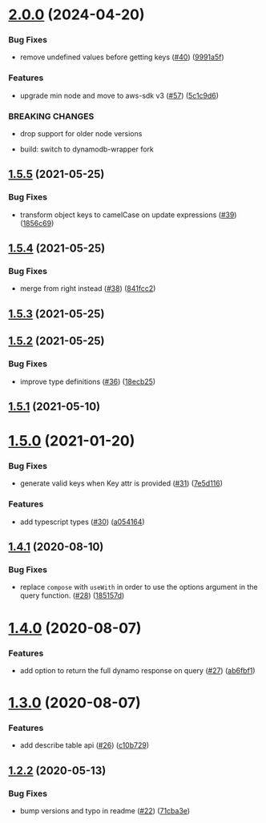 # [2.0.0](https://github.com/flybondi/flynamo/compare/v1.5.5...v2.0.0) (2024-04-20)


### Bug Fixes

* remove undefined values before getting keys ([#40](https://github.com/flybondi/flynamo/issues/40)) ([9991a5f](https://github.com/flybondi/flynamo/commit/9991a5f2459ee52ab491f299085979aa430e0e75))


### Features

* upgrade min node and move to aws-sdk v3 ([#57](https://github.com/flybondi/flynamo/issues/57)) ([5c1c9d6](https://github.com/flybondi/flynamo/commit/5c1c9d6b92c0eeda6e6701d405d3079d45a9adc8))


### BREAKING CHANGES

* drop support for older node versions

* build: switch to dynamodb-wrapper fork

## [1.5.5](https://github.com/flybondi/flynamo/compare/v1.5.4...v1.5.5) (2021-05-25)


### Bug Fixes

* transform object keys to camelCase on update expressions ([#39](https://github.com/flybondi/flynamo/issues/39)) ([1856c69](https://github.com/flybondi/flynamo/commit/1856c692b3578e1ef316bd12b72468d843c4ad9b))

## [1.5.4](https://github.com/flybondi/flynamo/compare/v1.5.3...v1.5.4) (2021-05-25)


### Bug Fixes

* merge from right instead ([#38](https://github.com/flybondi/flynamo/issues/38)) ([841fcc2](https://github.com/flybondi/flynamo/commit/841fcc2da86a8223c141739dc38af8c1a9dee4f9))

## [1.5.3](https://github.com/flybondi/flynamo/compare/v1.5.2...v1.5.3) (2021-05-25)

## [1.5.2](https://github.com/flybondi/flynamo/compare/v1.5.1...v1.5.2) (2021-05-25)


### Bug Fixes

* improve type definitions ([#36](https://github.com/flybondi/flynamo/issues/36)) ([18ecb25](https://github.com/flybondi/flynamo/commit/18ecb2597f137f01cbf59a8d386f843b9024475b))

## [1.5.1](https://github.com/flybondi/flynamo/compare/v1.5.0...v1.5.1) (2021-05-10)

# [1.5.0](https://github.com/flybondi/flynamo/compare/v1.4.1...v1.5.0) (2021-01-20)


### Bug Fixes

* generate valid keys when Key attr is provided ([#31](https://github.com/flybondi/flynamo/issues/31)) ([7e5d116](https://github.com/flybondi/flynamo/commit/7e5d11612b3c47902199aa38a5cc74c78698adbe))


### Features

* add typescript types ([#30](https://github.com/flybondi/flynamo/issues/30)) ([a054164](https://github.com/flybondi/flynamo/commit/a05416413a3cd4b5c4fe6ab747581f18de54ecb7))

## [1.4.1](https://github.com/flybondi/flynamo/compare/v1.4.0...v1.4.1) (2020-08-10)


### Bug Fixes

* replace `compose` with `useWith` in order to use the options argument in the query function.  ([#28](https://github.com/flybondi/flynamo/issues/28)) ([185157d](https://github.com/flybondi/flynamo/commit/185157d8e3c60d9f3c1a1407202a5491b0a55e0d))

# [1.4.0](https://github.com/flybondi/flynamo/compare/v1.3.0...v1.4.0) (2020-08-07)


### Features

* add option to return the full dynamo response on query ([#27](https://github.com/flybondi/flynamo/issues/27)) ([ab6fbf1](https://github.com/flybondi/flynamo/commit/ab6fbf117e4df1db12fe17af899c89387e46b9f8))

# [1.3.0](https://github.com/flybondi/flynamo/compare/v1.2.2...v1.3.0) (2020-08-07)


### Features

* add describe table api ([#26](https://github.com/flybondi/flynamo/issues/26)) ([c10b729](https://github.com/flybondi/flynamo/commit/c10b72997de9ed45dede22f6c9a6721e0b61c1f8))

## [1.2.2](https://github.com/flybondi/flynamo/compare/v1.2.1...v1.2.2) (2020-05-13)


### Bug Fixes

* bump versions and typo in readme ([#22](https://github.com/flybondi/flynamo/issues/22)) ([71cba3e](https://github.com/flybondi/flynamo/commit/71cba3e642a5b4529164924b72cfad891c5abdf8))
